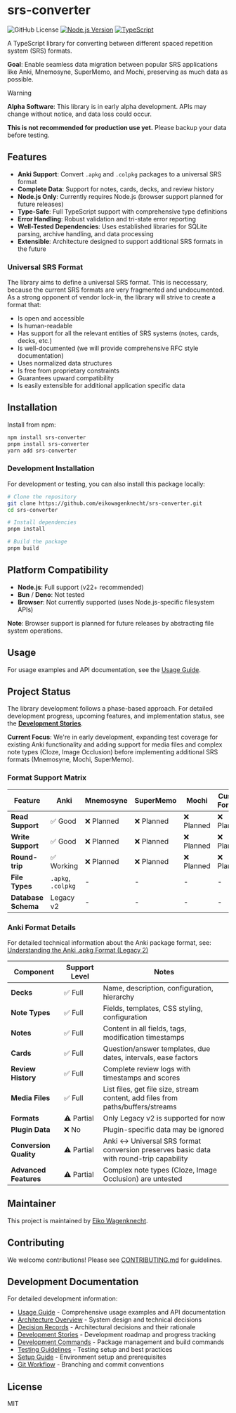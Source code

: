 # srs-converter

![GitHub License](https://img.shields.io/github/license/eikowagenknecht/srs-converter)
[![Node.js Version](https://img.shields.io/badge/Node.js-22%2B-blue)](https://nodejs.org/)
[![TypeScript](https://img.shields.io/badge/TypeScript-5.9-blue)](https://www.typescriptlang.org/)

A TypeScript library for converting between different spaced repetition system (SRS) formats.

**Goal**: Enable seamless data migration between popular SRS applications like Anki, Mnemosyne, SuperMemo, and Mochi, preserving as much data as possible.

> [!warning]
> **Alpha Software**: This library is in early alpha development.
> APIs may change without notice, and data loss could occur.
>
> **This is not recommended for production use yet.**
> Please backup your data before testing.

## Features

- **Anki Support**: Convert `.apkg` and `.colpkg` packages to a universal SRS format
- **Complete Data**: Support for notes, cards, decks, and review history
- **Node.js Only**: Currently requires Node.js (browser support planned for future releases)
- **Type-Safe**: Full TypeScript support with comprehensive type definitions
- **Error Handling**: Robust validation and tri-state error reporting
- **Well-Tested Dependencies**: Uses established libraries for SQLite parsing, archive handling, and data processing
- **Extensible**: Architecture designed to support additional SRS formats in the future

### Universal SRS Format

The library aims to define a universal SRS format.
This is neccessary, because the current SRS formats are very fragmented and undocumented.
As a strong opponent of vendor lock-in, the library will strive to create a format that:

- Is open and accessible
- Is human-readable
- Has support for all the relevant entities of SRS systems (notes, cards, decks, etc.)
- Is well-documented (we will provide comprehensive RFC style documentation)
- Uses normalized data structures
- Is free from proprietary constraints
- Guarantees upward compatibility
- Is easily extensible for additional application specific data

## Installation

Install from npm:

```bash
npm install srs-converter
pnpm install srs-converter
yarn add srs-converter
```

### Development Installation

For development or testing, you can also install this package locally:

```bash
# Clone the repository
git clone https://github.com/eikowagenknecht/srs-converter.git
cd srs-converter

# Install dependencies
pnpm install

# Build the package
pnpm build
```

## Platform Compatibility

- **Node.js**: Full support (v22+ recommended)
- **Bun** / **Deno**: Not tested
- **Browser**: Not currently supported (uses Node.js-specific filesystem APIs)

**Note**: Browser support is planned for future releases by abstracting file system operations.

## Usage

For usage examples and API documentation, see the [Usage Guide](docs/usage/README.md).

## Project Status

The library development follows a phase-based approach. For detailed development progress, upcoming features, and implementation status, see the [**Development Stories**](docs/stories/README.md).

**Current Focus**: We're in early development, expanding test coverage for existing Anki functionality and adding support for media files and complex note types (Cloze, Image Occlusion) before implementing additional SRS formats (Mnemosyne, Mochi, SuperMemo).

### Format Support Matrix

| Feature | Anki | Mnemosyne | SuperMemo | Mochi | Custom Formats |
|---------|------|-----------|-----------|-------|----------------|
| **Read Support** | ✅ Good | ❌ Planned | ❌ Planned | ❌ Planned | ❌ Planned |
| **Write Support** | ✅ Good | ❌ Planned | ❌ Planned | ❌ Planned | ❌ Planned |
| **Round-trip** | ✅ Working | ❌ Planned | ❌ Planned | ❌ Planned | ❌ Planned |
| **File Types** | `.apkg`, `.colpkg` | - | - | - | - |
| **Database Schema** | Legacy v2 | - | - | - | - |

### Anki Format Details

For detailed technical information about the Anki package format, see: [Understanding the Anki .apkg Format (Legacy 2)](https://eikowagenknecht.com/posts/understanding-the-anki-apkg-format-legacy-2/)

| Component | Support Level | Notes |
|-----------|---------------|-------|
| **Decks** | ✅ Full | Name, description, configuration, hierarchy |
| **Note Types** | ✅ Full | Fields, templates, CSS styling, configuration |
| **Notes** | ✅ Full | Content in all fields, tags, modification timestamps |
| **Cards** | ✅ Full | Question/answer templates, due dates, intervals, ease factors |
| **Review History** | ✅ Full | Complete review logs with timestamps and scores |
| **Media Files** | ✅ Full | List files, get file size, stream content, add files from paths/buffers/streams |
| **Formats** | ⚠️ Partial | Only Legacy v2 is supported for now |
| **Plugin Data** | ❌ No | Plugin-specific data may be ignored |
| **Conversion Quality** | ⚠️ Partial | Anki ↔ Universal SRS format conversion preserves basic data with round-trip capability |
| **Advanced Features** | ⚠️ Partial | Complex note types (Cloze, Image Occlusion) are untested |

## Maintainer

This project is maintained by [Eiko Wagenknecht](https://eikowagenknecht.com).

## Contributing

We welcome contributions! Please see [CONTRIBUTING.md](CONTRIBUTING.md) for guidelines.

## Development Documentation

For detailed development information:

- [Usage Guide](docs/usage/README.md) - Comprehensive usage examples and API documentation
- [Architecture Overview](docs/README.architecture.md) - System design and technical decisions
- [Decision Records](docs/decisions/README.md) - Architectural decisions and their rationale
- [Development Stories](docs/stories/README.md) - Development roadmap and progress tracking
- [Development Commands](docs/README.commands.md) - Package management and build commands
- [Testing Guidelines](docs/README.testing.md) - Testing setup and best practices  
- [Setup Guide](docs/README.setup.md) - Environment setup and prerequisites
- [Git Workflow](docs/README.git.md) - Branching and commit conventions

## License

MIT
